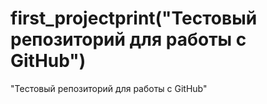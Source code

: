# first_projectprint("Тестовый репозиторий для работы с GitHub")
"Тестовый репозиторий для работы с GitHub"
